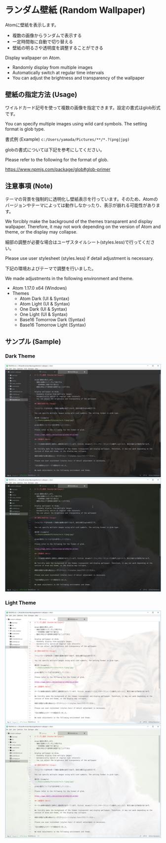 # ランダム壁紙 (Random Wallpaper)

Atomに壁紙を表示します。
- 複数の画像からランダムで表示する
- 一定時間毎に自動で切り替える
- 壁紙の明るさや透明度を調整することができる

Display wallpaper on Atom.
- Randomly display from multiple images
- Automatically switch at regular time intervals
- You can adjust the brightness and transparency of the wallpaper

## 壁紙の指定方法 (Usage)

ワイルドカード記号を使って複数の画像を指定できます。設定の書式はglob形式です。

You can specify multiple images using wild card symbols. The setting format is glob type.

書式例 (Example)
`c:/Users/yamada/Pictures/**/*.?(png|jpg)`

globの書式については下記を参考にしてください。

Please refer to the following for the format of glob.

https://www.npmjs.com/package/glob#glob-primer

## 注意事項 (Note)

テーマの背景を強制的に透明化し壁紙表示を行っています。そのため、Atomのバージョンやテーマによっては動作しなかったり、表示が崩れる可能性があります。

We forcibly make the background of the themes transparent and display wallpaper. Therefore, it may not work depending on the version of Atom and theme, or the display may collapse.

細部の調整が必要な場合はユーザスタイルシート(styles.less)で行ってください。

Please use user stylesheet (styles.less) if detail adjustment is necessary.

下記の環境およびテーマで調整を行いました。

We made adjustments in the following environment and theme.

- Atom 1.17.0 x64 (Windows)
- Themes
  - Atom Dark (UI & Syntax)
  - Atom Light (UI & Syntax)
  - One Dark (UI & Syntax)
  - One Light (UI & Syntax)
  - Base16 Tomorrow Dark (Syntax)
  - Base16 Tomorrow Light (Syntax)

## サンプル (Sample)

### Dark Theme
![Sample1 Dark](https://raw.githubusercontent.com/muu/random-wallpaper/master/screenshots/sample1-dark.jpg)
![Sample2 Dark](https://raw.githubusercontent.com/muu/random-wallpaper/master/screenshots/sample2-dark.jpg)

### Light Theme
![Sample1 Light](https://raw.githubusercontent.com/muu/random-wallpaper/master/screenshots/sample1-light.jpg)
![Sample2 Light](https://raw.githubusercontent.com/muu/random-wallpaper/master/screenshots/sample2-light.jpg)
